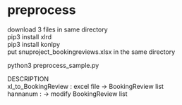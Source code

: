 # preprocess

download 3 files in same directory  
pip3 install xlrd  
pip3 install konlpy  
put snuproject_bookingreviews.xlsx in the same directory  

python3 preprocess_sample.py

DESCRIPTION  
xl_to_BookingReview : excel file -> BookingReview list  
hannanum : -> modify BookingReview list 
